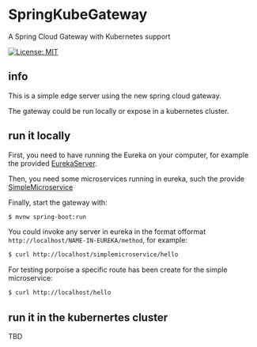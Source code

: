 # SpringKubeGateway
A Spring Cloud Gateway with Kubernetes support

[![License: MIT](https://img.shields.io/badge/License-MIT-blue.svg)](/LICENSE)

## info

This is a simple edge server using the new spring cloud gateway.

The gateway could be run locally or expose in a kubernetes cluster.


## run it locally

First, you need to have running the Eureka on your computer, for example the provided [EurekaServer](../EurekaServer/).

Then, you need some microservices running in eureka, such the provide [SimpleMicroservice](../SimpleMicroservice/)

Finally, start the gateway with:

```bash
$ mvnw spring-boot:run
```

You could invoke any server in eureka in the format offormat `http://localhost/NAME-IN-EUREKA/method`, for example:

```bash
$ curl http://localhost/simplemicroservice/hello
```

For testing porpoise a specific route has been create for the simple microservice:


```bash
$ curl http://localhost/hello
```

## run it in the kubernertes cluster

TBD
